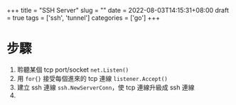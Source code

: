 +++
title = "SSH Server"
slug = ""
date = 2022-08-03T14:15:31+08:00
draft = true
tags = ['ssh', 'tunnel']
categories = ['go']
+++

# 步驟

1. 聆聽某個 tcp port/socket `net.Listen()`
2. 用 `for{}` 接受每個進來的 tcp 連線 `listener.Accept()`
3. 建立 ssh 連線 `ssh.NewServerConn`，使 tcp 連線升級成 ssh 連線
4.
